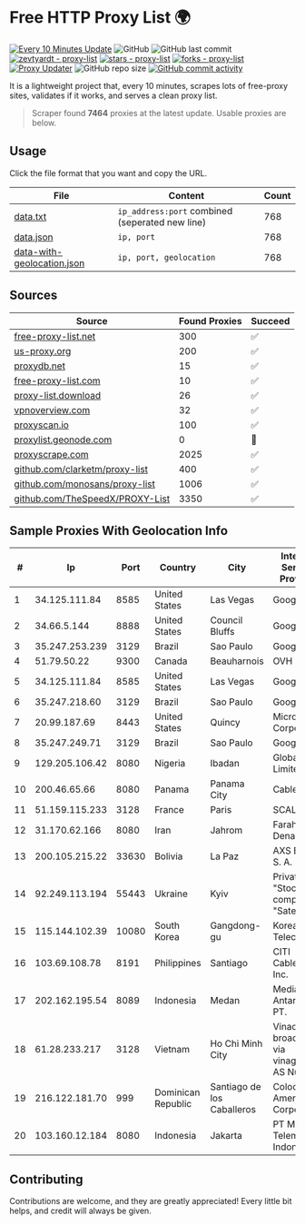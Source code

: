 
# Free HTTP Proxy List 🌍

[![Every 10 Minutes Update](https://github.com/mertguvencli/http-proxy-list/actions/workflows/main.yml/badge.svg?branch=main)](https://github.com/mertguvencli/http-proxy-list/actions/workflows/main.yml)
![GitHub](https://img.shields.io/github/license/mertguvencli/http-proxy-list)
![GitHub last commit](https://img.shields.io/github/last-commit/mertguvencli/http-proxy-list)
[![zevtyardt - proxy-list](https://img.shields.io/static/v1?label=zevtyardt&message=proxy-list&color=blue&logo=github)](https://github.com/zevtyardt/proxy-list "Go to GitHub repo")
[![stars - proxy-list](https://img.shields.io/github/stars/zevtyardt/proxy-list?style=social)](https://github.com/zevtyardt/proxy-list)
[![forks - proxy-list](https://img.shields.io/github/forks/zevtyardt/proxy-list?style=social)](https://github.com/zevtyardt/proxy-list)
[![Proxy Updater](https://github.com/zevtyardt/proxy-list/workflows/Proxy%20Updater/badge.svg)](https://github.com/zevtyardt/proxy-list/actions?query=workflow:"Proxy+Updater")
![GitHub repo size](https://img.shields.io/github/repo-size/zevtyardt/proxy-list)
[![GitHub commit activity](https://img.shields.io/github/commit-activity/m/zevtyardt/proxy-list?logo=commits)](https://github.com/zevtyardt/proxy-list/commits/main)

It is a lightweight project that, every 10 minutes, scrapes lots of free-proxy sites, validates if it works, and serves a clean proxy list.

> Scraper found **7464** proxies at the latest update. Usable proxies are below.

## Usage

Click the file format that you want and copy the URL.

|File|Content|Count|
|----|-------|-----|
|[data.txt](https://raw.githubusercontent.com/mertguvencli/http-proxy-list/main/proxy-list/data.txt)|`ip_address:port` combined (seperated new line)|768|
|[data.json](https://raw.githubusercontent.com/mertguvencli/http-proxy-list/main/proxy-list/data.json)|`ip, port`|768|
|[data-with-geolocation.json](https://raw.githubusercontent.com/mertguvencli/http-proxy-list/main/proxy-list/data-with-geolocation.json)|`ip, port, geolocation`|768|

## Sources

|Source|Found Proxies|Succeed|
|------|-------------|-------|
|[free-proxy-list.net](https://free-proxy-list.net)|300|✅|
|[us-proxy.org](https://www.us-proxy.org)|200|✅|
|[proxydb.net](http://proxydb.net)|15|✅|
|[free-proxy-list.com](https://free-proxy-list.com/?page=&port=&type%5B%5D=http&type%5B%5D=https&up_time=0&search=Search)|10|✅|
|[proxy-list.download](https://www.proxy-list.download/HTTP)|26|✅|
|[vpnoverview.com](https://vpnoverview.com/privacy/anonymous-browsing/free-proxy-servers)|32|✅|
|[proxyscan.io](https://www.proxyscan.io)|100|✅|
|[proxylist.geonode.com](https://proxylist.geonode.com/api/proxy-list?limit=300&page=1&sort_by=lastChecked&sort_type=desc&protocols=http,https)|0|🚫|
|[proxyscrape.com](https://api.proxyscrape.com/v2/?request=displayproxies&protocol=http&timeout=10000&country=all&ssl=all&anonymity=all)|2025|✅|
|[github.com/clarketm/proxy-list](https://raw.githubusercontent.com/clarketm/proxy-list/master/proxy-list-raw.txt)|400|✅|
|[github.com/monosans/proxy-list](https://raw.githubusercontent.com/monosans/proxy-list/main/proxies/http.txt)|1006|✅|
|[github.com/TheSpeedX/PROXY-List](https://raw.githubusercontent.com/TheSpeedX/PROXY-List/master/http.txt)|3350|✅|


## Sample Proxies With Geolocation Info

|#|Ip|Port|Country|City|Internet Service Provider|
|-|--|----|-------|----|-------------------------|
|1|34.125.111.84|8585|United States|Las Vegas|Google LLC|
|2|34.66.5.144|8888|United States|Council Bluffs|Google LLC|
|3|35.247.253.239|3129|Brazil|Sao Paulo|Google LLC|
|4|51.79.50.22|9300|Canada|Beauharnois|OVH SAS|
|5|34.125.111.84|8585|United States|Las Vegas|Google LLC|
|6|35.247.218.60|3129|Brazil|Sao Paulo|Google LLC|
|7|20.99.187.69|8443|United States|Quincy|Microsoft Corporation|
|8|35.247.249.71|3129|Brazil|Sao Paulo|Google LLC|
|9|129.205.106.42|8080|Nigeria|Ibadan|Globacom Limited|
|10|200.46.65.66|8080|Panama|Panama City|Cable Onda|
|11|51.159.115.233|3128|France|Paris|SCALEWAY|
|12|31.170.62.166|8080|Iran|Jahrom|Farahoosh Dena PLC|
|13|200.105.215.22|33630|Bolivia|La Paz|AXS Bolivia S. A.|
|14|92.249.113.194|55443|Ukraine|Kyiv|Private "Stock company "Sater"|
|15|115.144.102.39|10080|South Korea|Gangdong-gu|Korea Telecom|
|16|103.69.108.78|8191|Philippines|Santiago|CITI Cableworld Inc.|
|17|202.162.195.54|8089|Indonesia|Medan|Media Antar Nusa PT.|
|18|61.28.233.217|3128|Vietnam|Ho Chi Minh City|Vinadata broadcast via vinagame AS Number|
|19|216.122.181.70|999|Dominican Republic|Santiago de los Caballeros|Colocation America Corporation|
|20|103.160.12.184|8080|Indonesia|Jakarta|PT Mora Telematika Indonesia|



## Contributing

Contributions are welcome, and they are greatly appreciated! Every
little bit helps, and credit will always be given.

